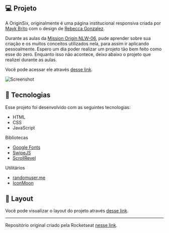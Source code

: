## 💻 Projeto

A OriginSix, originalmente é uma página institucional responsiva criada por [Mayk Brito](https://www.linkedin.com/in/maykbrito/) com o design de [Rebecca Gonzalez](https://www.linkedin.com/in/gonzalezrebecca/). 

Durante as aulas da [Mission Origin NLW-06](https://rocketseat.com.br), pude aprender sobre sua criação e os muitos conceitos utilizados nela, para assim ir aplicando pessoalmente. Espero um dia poder realizar um projeto tão bem feito como esse do zero. Enquanto isso não acontece, deixo abaixo o projeto que realizei durante as aulas.

Você pode acessar ele através [desse link](https://falcowoski.github.io/OriginSix-NLW6/).

![Screenshot](https://i.imgur.com/MJ3gEbL.png)

## 🚀 Tecnologias

Esse projeto foi desenvolvido com as seguintes tecnologias:

- HTML
- CSS
- JavaScript

Bibliotecas

- [Google Fonts](https://fonts.google.com/)
- [SwipeJS](https://github.com/nolimits4web/Swiper)
- [ScrollRevel](https://scrollrevealjs.org)

Utilitários

- [randomuser.me](https://randomuser.me/photos)
- [IconMoon](https://icomoon.io/app/#/select)

## 🔖 Layout

Você pode visualizar o layout do projeto através [desse link](https://www.figma.com/community/file/1009807319507822993/Origin-Six). 

---

Repositório original criado pela Rocketseat [nesse link](https://github.com/rocketseat-education/nlw-06-origin).
